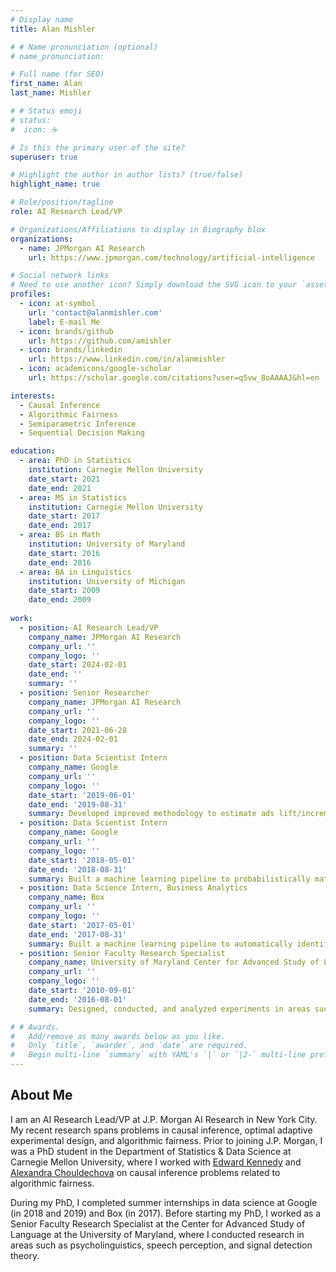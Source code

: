 ```yaml
---
# Display name
title: Alan Mishler

# # Name pronunciation (optional)
# name_pronunciation:

# Full name (for SEO)
first_name: Alan
last_name: Mishler

# # Status emoji
# status:
#  icon: ☕️

# Is this the primary user of the site?
superuser: true

# Highlight the author in author lists? (true/false)
highlight_name: true

# Role/position/tagline
role: AI Research Lead/VP

# Organizations/Affiliations to display in Biography blox
organizations:
  - name: JPMorgan AI Research
    url: https://www.jpmorgan.com/technology/artificial-intelligence

# Social network links
# Need to use another icon? Simply download the SVG icon to your `assets/media/icons/` folder.
profiles:
  - icon: at-symbol
    url: 'contact@alanmishler.com'
    label: E-mail Me
  - icon: brands/github
    url: https://github.com/amishler
  - icon: brands/linkedin
    url: https://www.linkedin.com/in/alanmishler
  - icon: academicons/google-scholar
    url: https://scholar.google.com/citations?user=qSvw_8oAAAAJ&hl=en

interests:
  - Causal Inference
  - Algorithmic Fairness
  - Semiparametric Inference
  - Sequential Decision Making

education:
  - area: PhD in Statistics
    institution: Carnegie Mellon University
    date_start: 2021
    date_end: 2021
  - area: MS in Statistics
    institution: Carnegie Mellon University
    date_start: 2017
    date_end: 2017
  - area: BS in Math
    institution: University of Maryland
    date_start: 2016
    date_end: 2016
  - area: BA in Linguistics
    institution: University of Michigan
    date_start: 2009
    date_end: 2009
    
work:
  - position: AI Research Lead/VP
    company_name: JPMorgan AI Research
    company_url: ''
    company_logo: ''
    date_start: 2024-02-01
    date_end: ''
    summary: ''
  - position: Senior Researcher
    company_name: JPMorgan AI Research
    company_url: ''
    company_logo: ''
    date_start: 2021-06-28
    date_end: 2024-02-01
    summary: ''
  - position: Data Scientist Intern
    company_name: Google
    company_url: ''
    company_logo: ''
    date_start: '2019-06-01'
    date_end: '2019-08-31'
    summary: Developed improved methodology to estimate ads lift/incrementality using combined experimental and observational data.
  - position: Data Scientist Intern
    company_name: Google
    company_url: ''
    company_logo: ''
    date_start: '2018-05-01'
    date_end: '2018-08-31'
    summary: Built a machine learning pipeline to probabilistically match entities in text with entries in a database.
  - position: Data Science Intern, Business Analytics
    company_name: Box
    company_url: ''
    company_logo: ''
    date_start: '2017-05-01'
    date_end: '2017-08-31'
    summary: Built a machine learning pipeline to automatically identify new marketing and sales leads.
  - position: Senior Faculty Research Specialist
    company_name: University of Maryland Center for Advanced Study of Language
    company_url: ''
    company_logo: ''
    date_start: '2010-09-01'
    date_end: '2016-08-01'
    summary: Designed, conducted, and analyzed experiments in areas such as psycholinguistics, speech perception, and signal detection.

# # Awards.
#   Add/remove as many awards below as you like.
#   Only `title`, `awarder`, and `date` are required.
#   Begin multi-line `summary` with YAML's `|` or `|2-` multi-line prefix and indent 2 spaces below.
---
```


## About Me

I am an AI Research Lead/VP at J.P. Morgan AI Research in New York City. My recent research spans problems in causal inference, optimal adaptive experimental design, and algorithmic fairness. Prior to joining J.P. Morgan, I was a PhD student in the Department of Statistics & Data Science at Carnegie Mellon University, where I worked with <a href="http://www.ehkennedy.com/">Edward Kennedy</a> and <a href="https://www.andrew.cmu.edu/user/achoulde/">Alexandra Chouldechova</a> on causal inference problems related to algorithmic fairness.

During my PhD, I completed summer internships in data science at Google (in 2018 and 2019) and Box (in 2017). Before starting my PhD, I worked as a Senior Faculty Research Specialist at the Center for Advanced Study of Language at the University of Maryland, where I conducted research in areas such as psycholinguistics, speech perception, and signal detection theory.
